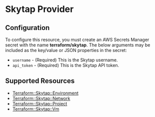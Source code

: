 # Skytap Provider

## Configuration

To configure this resource, you must create an AWS Secrets Manager secret with the name **terraform/skytap**. The below arguments may be included as the key/value or JSON properties in the secret:

* `username` - (Required) This is the Skytap username.
* `api_token` - (Required) This is the Skytap API token.





## Supported Resources

* [Terraform::Skytap::Environment](docs/providers/skytap/Environment.md)
* [Terraform::Skytap::Network](docs/providers/skytap/Network.md)
* [Terraform::Skytap::Project](docs/providers/skytap/Project.md)
* [Terraform::Skytap::Vm](docs/providers/skytap/Vm.md)